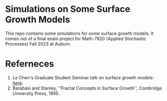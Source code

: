 # Simulations on Some Surface Growth Models
This repo contains some simulations for some surface growth models. It comes out of a final exam project for Math-7820 (Applied Stochastic Processes) Fall 2023 at Auburn.

# Referneces
1. Le Chen's Graduate Student Seminar talk on surface growth models: [here](https://github.com/chenle02/Graduate_Student_Seminars_by_Le_Chen/blob/main/2023-11-01/readme.md).
2. Barabási and Stanley, ''Fractal Concepts in Surface Growth'', Combridge University Press, 1995.
